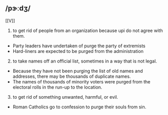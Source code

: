 ## /pɝːdʒ/ 
[[V]]
1. to get rid of people from an organization because upi do not agree with them.

- Party leaders have undertaken of purge the party of extremists
- Hard-liners are expected to be purged from the administration

2. to take names off an official list, sometimes in a way that is not legal.

- Because they have not been purging the list of old names and addresses, there may be thousands of duplicate names.
- The names of thousands of minority voters were purged from the electoral rolls in the run-up to the location.

3. to get rid of something unwanted, harmful, or evil.

- Roman Catholics go to confession to purge their souls from sin.